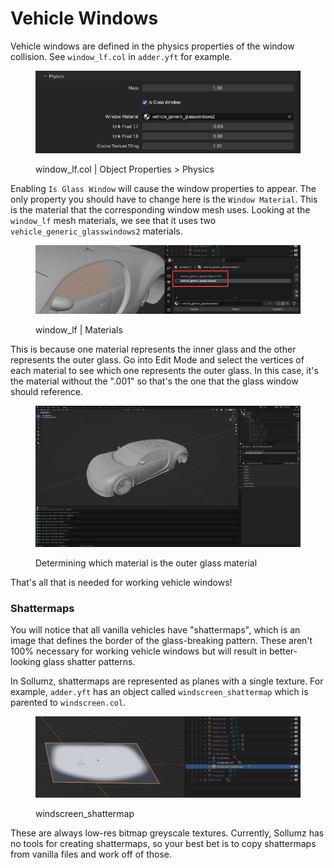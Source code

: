 # Vehicle Windows

Vehicle windows are defined in the physics properties of the window collision. See `window_lf.col` in `adder.yft` for example.

<div align="left">

<figure><img src="../../../.gitbook/assets/image (27).png" alt=""><figcaption><p> window_lf.col | Object Properties > Physics</p></figcaption></figure>

</div>

Enabling `Is Glass Window` will cause the window properties to appear. The only property you should have to change here is the `Window Material`. This is the material that the corresponding window mesh uses. Looking at the `window_lf` mesh materials, we see that it uses two `vehicle_generic_glasswindows2` materials.

<div align="left">

<figure><img src="../../../.gitbook/assets/image (29).png" alt=""><figcaption><p>window_lf | Materials</p></figcaption></figure>

</div>

This is because one material represents the inner glass and the other represents the outer glass. Go into Edit Mode and select the vertices of each material to see which one represents the outer glass. In this case, it's the material without the ".001" so that's the one that the glass window should reference.&#x20;

<div align="left">

<figure><img src="../../../.gitbook/assets/ak2viL5.gif" alt=""><figcaption><p>Determining which material is the outer glass material</p></figcaption></figure>

</div>

That's all that is needed for working vehicle windows!

### Shattermaps

You will notice that all vanilla vehicles have "shattermaps", which is an image that defines the border of the glass-breaking pattern. These aren't 100% necessary for working vehicle windows but will result in better-looking glass shatter patterns.

In Sollumz, shattermaps are represented as planes with a single texture. For example, `adder.yft` has an object called `windscreen_shattermap` which is parented to `windscreen.col`.

<figure><img src="../../../.gitbook/assets/image (30).png" alt=""><figcaption><p>windscreen_shattermap</p></figcaption></figure>

These are always low-res bitmap greyscale textures. Currently, Sollumz has no tools for creating shattermaps, so your best bet is to copy shattermaps from vanilla files and work off of those.
